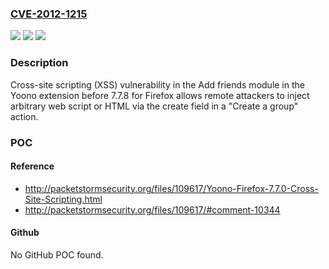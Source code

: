 ### [CVE-2012-1215](https://cve.mitre.org/cgi-bin/cvename.cgi?name=CVE-2012-1215)
![](https://img.shields.io/static/v1?label=Product&message=n%2Fa&color=blue)
![](https://img.shields.io/static/v1?label=Version&message=n%2Fa&color=blue)
![](https://img.shields.io/static/v1?label=Vulnerability&message=n%2Fa&color=brighgreen)

### Description

Cross-site scripting (XSS) vulnerability in the Add friends module in the Yoono extension before 7.7.8 for Firefox allows remote attackers to inject arbitrary web script or HTML via the create field in a "Create a group" action.

### POC

#### Reference
- http://packetstormsecurity.org/files/109617/Yoono-Firefox-7.7.0-Cross-Site-Scripting.html
- http://packetstormsecurity.org/files/109617/#comment-10344

#### Github
No GitHub POC found.

